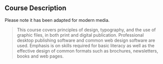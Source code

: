 ## Course Description

Please note it has been adapted for modern media. 

> This course covers principles of design, typography, and the use of graphic files, in both print and digital publication. Professional desktop publishing software and common web design software are used. Emphasis is on skills required for basic literacy as well as the effective design of common formats such as brochures, newsletters, books and web pages.

